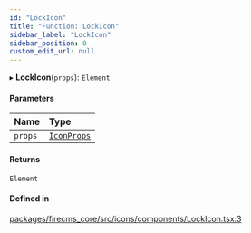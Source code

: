 ```yaml
---
id: "LockIcon"
title: "Function: LockIcon"
sidebar_label: "LockIcon"
sidebar_position: 0
custom_edit_url: null
---
```


▸ **LockIcon**(`props`): `Element`

#### Parameters

| Name | Type |
| :------ | :------ |
| `props` | [`IconProps`](../types/IconProps.md) |

#### Returns

`Element`

#### Defined in

[packages/firecms_core/src/icons/components/LockIcon.tsx:3](https://github.com/FireCMSco/firecms/blob/d45f3739/packages/firecms_core/src/icons/components/LockIcon.tsx#L3)
